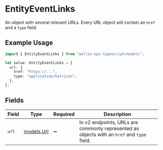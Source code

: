 # EntityEventLinks

An object with several relevant URLs. Every URL object will contain an `href` and a `type` field.

## Example Usage

```typescript
import { EntityEventLinks } from "mollie-api-typescript/models";

let value: EntityEventLinks = {
  url: {
    href: "https://...",
    type: "application/hal+json",
  },
};
```

## Fields

| Field                                                                                      | Type                                                                                       | Required                                                                                   | Description                                                                                |
| ------------------------------------------------------------------------------------------ | ------------------------------------------------------------------------------------------ | ------------------------------------------------------------------------------------------ | ------------------------------------------------------------------------------------------ |
| `url`                                                                                      | [models.Url](../models/url.md)                                                             | :heavy_minus_sign:                                                                         | In v2 endpoints, URLs are commonly represented as objects with an `href` and `type` field. |